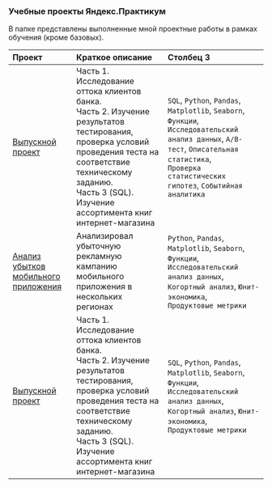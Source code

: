 ### Учебные проекты Яндекс.Практикум

В папке представлены выполненные мной проектные работы в рамках обучения (кроме базовых).

|Проект|Краткое описание|Столбец 3|
|:-|:----|:-|
|[Выпускной проект](https://github.com/mavrin-exe/Portfolio/tree/main/Yandex.Practicum/Graduation%20project)|Часть 1. Исследование оттока клиентов банка. <br>Часть 2. Изучение результатов тестирования, проверка условий проведения теста на соответствие техническому заданию.  <br>Часть 3 (SQL). Изучение ассортимента книг интернет-магазина|`SQL`, `Python`, `Pandas`, `Matplotlib`, `Seaborn`, `Функции`,<br> `Исследовательский анализ данных`, `А/B-тест`, `Описательная статистика`, <br>`Проверка статистических гипотез`, `Событийная аналитика`|
|[Анализ убытков мобильного приложения](https://github.com/mavrin-exe/Portfolio/tree/main/Yandex.Practicum/Advertising%20analysis)|Анализировал убыточную рекламную кампанию мобильного приложения в нескольких регионах|`Python`, `Pandas`, `Matplotlib`, `Seaborn`, `Функции`, `Исследовательский анализ данных`, `Когортный анализ`, `Юнит-экономика`, <br>`Продуктовые метрики`|
|[Выпускной проект](https://github.com/mavrin-exe/Portfolio/tree/main/Yandex.Practicum/Graduation%20project)|Часть 1. Исследование оттока клиентов банка. <br>Часть 2. Изучение результатов тестирования, проверка условий проведения теста на соответствие техническому заданию.  <br>Часть 3 (SQL). Изучение ассортимента книг интернет-магазина|`SQL`, `Python`, `Pandas`, `Matplotlib`, `Seaborn`, `Функции`,<br> `Исследовательский анализ данных`, `Когортный анализ`, `Юнит-экономика`, <br>`Продуктовые метрики`|
